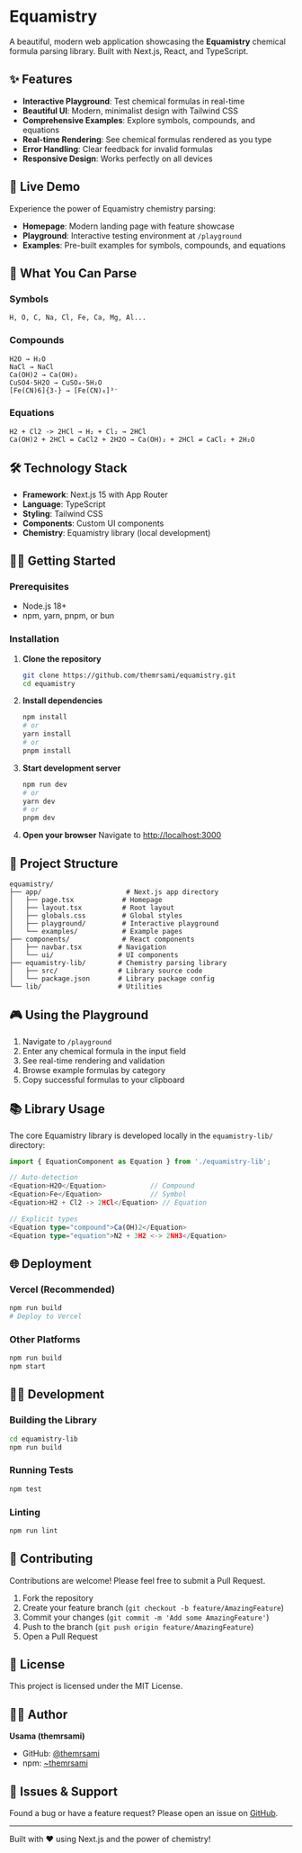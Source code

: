 # Equamistry

A beautiful, modern web application showcasing the **Equamistry** chemical formula parsing library. Built with Next.js, React, and TypeScript.

## ✨ Features

- **Interactive Playground**: Test chemical formulas in real-time
- **Beautiful UI**: Modern, minimalist design with Tailwind CSS
- **Comprehensive Examples**: Explore symbols, compounds, and equations
- **Real-time Rendering**: See chemical formulas rendered as you type
- **Error Handling**: Clear feedback for invalid formulas
- **Responsive Design**: Works perfectly on all devices

## 🚀 Live Demo

Experience the power of Equamistry chemistry parsing:
- **Homepage**: Modern landing page with feature showcase
- **Playground**: Interactive testing environment at `/playground`
- **Examples**: Pre-built examples for symbols, compounds, and equations

## 🧪 What You Can Parse

### Symbols
```
H, O, C, Na, Cl, Fe, Ca, Mg, Al...
```

### Compounds
```
H2O → H₂O
NaCl → NaCl
Ca(OH)2 → Ca(OH)₂
CuSO4·5H2O → CuSO₄·5H₂O
[Fe(CN)6]{3-} → [Fe(CN)₆]³⁻
```

### Equations
```
H2 + Cl2 -> 2HCl → H₂ + Cl₂ → 2HCl
Ca(OH)2 + 2HCl = CaCl2 + 2H2O → Ca(OH)₂ + 2HCl ⇌ CaCl₂ + 2H₂O
```

## 🛠️ Technology Stack

- **Framework**: Next.js 15 with App Router
- **Language**: TypeScript
- **Styling**: Tailwind CSS
- **Components**: Custom UI components
- **Chemistry**: Equamistry library (local development)

## 🏃‍♂️ Getting Started

### Prerequisites
- Node.js 18+ 
- npm, yarn, pnpm, or bun

### Installation

1. **Clone the repository**
   ```bash
   git clone https://github.com/themrsami/equamistry.git
   cd equamistry
   ```

2. **Install dependencies**
   ```bash
   npm install
   # or
   yarn install
   # or
   pnpm install
   ```

3. **Start development server**
   ```bash
   npm run dev
   # or
   yarn dev
   # or
   pnpm dev
   ```

4. **Open your browser**
   Navigate to [http://localhost:3000](http://localhost:3000)

## 📂 Project Structure

```
equamistry/
├── app/                     # Next.js app directory
│   ├── page.tsx            # Homepage
│   ├── layout.tsx          # Root layout
│   ├── globals.css         # Global styles
│   ├── playground/         # Interactive playground
│   └── examples/           # Example pages
├── components/             # React components
│   ├── navbar.tsx         # Navigation
│   └── ui/                # UI components
├── equamistry-lib/        # Chemistry parsing library
│   ├── src/               # Library source code
│   └── package.json       # Library package config
└── lib/                   # Utilities
```

## 🎮 Using the Playground

1. Navigate to `/playground`
2. Enter any chemical formula in the input field
3. See real-time rendering and validation
4. Browse example formulas by category
5. Copy successful formulas to your clipboard

## 📚 Library Usage

The core Equamistry library is developed locally in the `equamistry-lib/` directory:

```typescript
import { EquationComponent as Equation } from './equamistry-lib';

// Auto-detection
<Equation>H2O</Equation>           // Compound
<Equation>Fe</Equation>            // Symbol  
<Equation>H2 + Cl2 -> 2HCl</Equation> // Equation

// Explicit types
<Equation type="compound">Ca(OH)2</Equation>
<Equation type="equation">N2 + 3H2 <-> 2NH3</Equation>
```

## 🌐 Deployment

### Vercel (Recommended)
```bash
npm run build
# Deploy to Vercel
```

### Other Platforms
```bash
npm run build
npm start
```

## 🧑‍💻 Development

### Building the Library
```bash
cd equamistry-lib
npm run build
```

### Running Tests
```bash
npm test
```

### Linting
```bash
npm run lint
```

## 🤝 Contributing

Contributions are welcome! Please feel free to submit a Pull Request.

1. Fork the repository
2. Create your feature branch (`git checkout -b feature/AmazingFeature`)
3. Commit your changes (`git commit -m 'Add some AmazingFeature'`)
4. Push to the branch (`git push origin feature/AmazingFeature`)
5. Open a Pull Request

## 📄 License

This project is licensed under the MIT License.

## 👨‍💻 Author

**Usama (themrsami)**
- GitHub: [@themrsami](https://github.com/themrsami)
- npm: [~themrsami](https://www.npmjs.com/~themrsami)

## 🐛 Issues & Support

Found a bug or have a feature request? Please open an issue on [GitHub](https://github.com/themrsami/equamistry/issues).

---

Built with ❤️ using Next.js and the power of chemistry!
